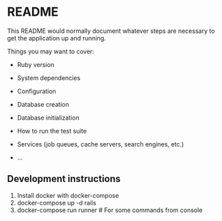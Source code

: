 # README

This README would normally document whatever steps are necessary to get the
application up and running.

Things you may want to cover:

* Ruby version

* System dependencies

* Configuration

* Database creation

* Database initialization

* How to run the test suite

* Services (job queues, cache servers, search engines, etc.)

* ...

## Development instructions

1. Install docker with docker-compose
2. docker-compose up -d rails
3. docker-compose run runner # For some commands from console

